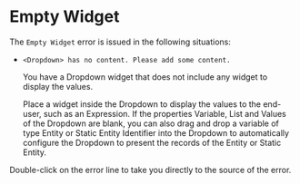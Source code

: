 # Empty Widget

The `Empty Widget` error is issued in the following situations:

* `<Dropdown> has no content. Please add some content.`

    You have a Dropdown widget that does not include any widget to display the values.

    Place a widget inside the Dropdown to display the values to the end-user, such as an Expression. If the properties Variable, List and Values of the Dropdown are blank, you can also drag and drop a variable of type Entity or Static Entity Identifier into the Dropdown to automatically configure the Dropdown to present the records of the Entity or Static Entity.

Double-click on the error line to take you directly to the source of the error.
